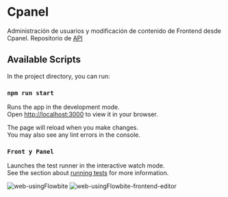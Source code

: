 # Cpanel 

Administración de usuarios y modificación de contenido de Frontend desde Cpanel.
Repositorio de [API](http://#)

## Available Scripts

In the project directory, you can run:

### `npm run start`

Runs the app in the development mode.\
Open [http://localhost:3000](http://localhost:3000) to view it in your browser.

The page will reload when you make changes.\
You may also see any lint errors in the console.

### `Front y Panel`

Launches the test runner in the interactive watch mode.\
See the section about [running tests](https://facebook.github.io/create-react-app/docs/running-tests) for more information.

![web-usingFlowbite](https://user-images.githubusercontent.com/53408118/187082710-2c94f09f-8335-4888-99b9-cb17c3f6e1fe.png)
![web-usingFlowbite-frontend-editor](https://user-images.githubusercontent.com/53408118/187083736-444d5b46-ab1c-45f0-ab59-c2f4182526bf.png)

